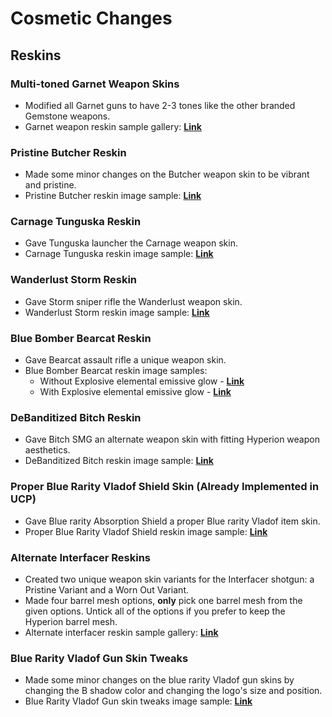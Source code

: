 Cosmetic Changes
======

Reskins
------

### Multi-toned Garnet Weapon Skins
* Modified all Garnet guns to have 2-3 tones like the other branded Gemstone weapons.
* Garnet weapon reskin sample gallery: [**Link**](https://imgur.com/a/ewLsY)


### Pristine Butcher Reskin
* Made some minor changes on the Butcher weapon skin to be vibrant and pristine.
* Pristine Butcher reskin image sample: [**Link**](https://i.imgur.com/xwPltye.jpg)


### Carnage Tunguska Reskin
* Gave Tunguska launcher the Carnage weapon skin.
* Carnage Tunguska reskin image sample: [**Link**](https://i.imgur.com/JHU29Fw.jpg)


### Wanderlust Storm Reskin
* Gave Storm sniper rifle the Wanderlust weapon skin.
* Wanderlust Storm reskin image sample: [**Link**](https://i.imgur.com/SrAxwlS.jpg)

### Blue Bomber Bearcat Reskin
* Gave Bearcat assault rifle a unique weapon skin.
* Blue Bomber Bearcat reskin image samples:
  * Without Explosive elemental emissive glow - [**Link**](https://i.imgur.com/ODTPEVk.jpg)
  * With Explosive elemental emissive glow - [**Link**](https://i.imgur.com/wF5qt7h.jpg)

### DeBanditized Bitch Reskin
* Gave Bitch SMG an alternate weapon skin with fitting Hyperion weapon aesthetics.
* DeBanditized Bitch reskin image sample: [**Link**](https://i.imgur.com/S44g7bP.jpg)

### Proper Blue Rarity Vladof Shield Skin (Already Implemented in UCP)
* Gave Blue rarity Absorption Shield a proper Blue rarity Vladof item skin.
* Proper Blue Rarity Vladof Shield reskin image sample: [**Link**](https://i.imgur.com/HPHpQUD.jpg)

### Alternate Interfacer Reskins
* Created two unique weapon skin variants for the Interfacer shotgun: a Pristine Variant and a Worn Out Variant.
* Made four barrel mesh options, **only** pick one barrel mesh from the given options. Untick all of the options if you prefer to keep the Hyperion barrel mesh.
* Alternate interfacer reskin sample gallery: [**Link**](https://imgur.com/a/Df1wm)

### Blue Rarity Vladof Gun Skin Tweaks
* Made some minor changes on the blue rarity Vladof gun skins by changing the B shadow color and changing the logo's size and position.
* Blue Rarity Vladof Gun skin tweaks image sample: [**Link**](https://i.imgur.com/99pXojL.png)
